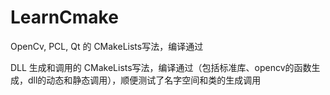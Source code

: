 # LearnCmake
OpenCv, PCL, Qt 的 CMakeLists写法，编译通过

DLL 生成和调用的 CMakeLists写法，编译通过（包括标准库、opencv的函数生成，dll的动态和静态调用），顺便测试了名字空间和类的生成调用
